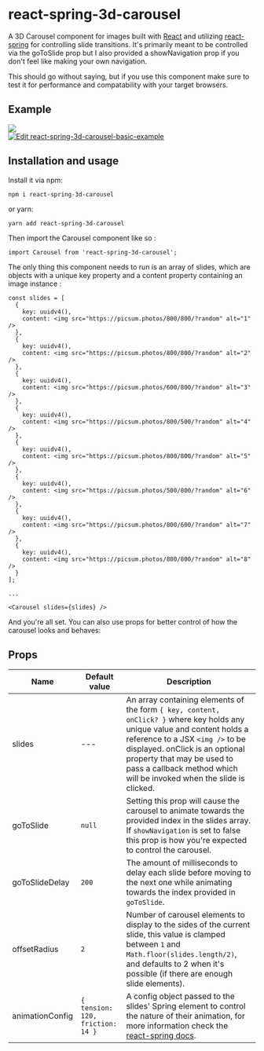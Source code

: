 # react-spring-3d-carousel

A 3D Carousel component for images built with [React](https://reactjs.org/) and utilizing [react-spring](https://github.com/react-spring/react-spring) for controlling slide transitions.
It's primarily meant to be controlled via the goToSlide prop but I also provided a showNavigation prop if you don't feel like making your own navigation.

This should go without saying, but if you use this component make sure to test it for performance and compatability with your target browsers.

## Example

![](react-spring-3d-carousel-example.gif)  
[![Edit react-spring-3d-carousel-basic-example](https://codesandbox.io/static/img/play-codesandbox.svg)](https://codesandbox.io/s/1v96j74484?view=preview)

## Installation and usage

Install it via npm:

```
npm i react-spring-3d-carousel
```

or yarn:

```
yarn add react-spring-3d-carousel
```

Then import the Carousel component like so :

```
import Carousel from 'react-spring-3d-carousel';
```

The only thing this component needs to run is an array of slides, which are objects with a unique key property and a content property containing an image instance :

```
const slides = [
  {
    key: uuidv4(),
    content: <img src="https://picsum.photos/800/800/?random" alt="1" />
  },
  {
    key: uuidv4(),
    content: <img src="https://picsum.photos/800/800/?random" alt="2" />
  },
  {
    key: uuidv4(),
    content: <img src="https://picsum.photos/600/800/?random" alt="3" />
  },
  {
    key: uuidv4(),
    content: <img src="https://picsum.photos/800/500/?random" alt="4" />
  },
  {
    key: uuidv4(),
    content: <img src="https://picsum.photos/800/800/?random" alt="5" />
  },
  {
    key: uuidv4(),
    content: <img src="https://picsum.photos/500/800/?random" alt="6" />
  },
  {
    key: uuidv4(),
    content: <img src="https://picsum.photos/800/600/?random" alt="7" />
  },
  {
    key: uuidv4(),
    content: <img src="https://picsum.photos/800/800/?random" alt="8" />
  }
];

...

<Carousel slides={slides} />
```

And you're all set. You can also use props for better control of how the carousel looks and behaves:

## Props

| Name            | Default value                    | Description                                                                                                                                                                                                                                                                                          |
| --------------- | -------------------------------- | ---------------------------------------------------------------------------------------------------------------------------------------------------------------------------------------------------------------------------------------------------------------------------------------------------- |
| slides          | ---                              | An array containing elements of the form `{ key, content, onClick? }` where key holds any unique value and content holds a reference to a JSX `<img />` to be displayed. onClick is an optional property that may be used to pass a callback method which will be invoked when the slide is clicked. |
| goToSlide       | `null`                           | Setting this prop will cause the carousel to animate towards the provided index in the slides array. If `showNavigation` is set to false this prop is how you're expected to control the carousel.                                                                                                   |
| goToSlideDelay  | `200`                            | The amount of milliseconds to delay each slide before moving to the next one while animating towards the index provided in `goToSlide`.               |
| offsetRadius    | `2`                              | Number of carousel elements to display to the sides of the current slide, this value is clamped between `1` and `Math.floor(slides.length/2)`, and defaults to 2 when it's possible (if there are enough slide elements).                                                                            |
| animationConfig | `{ tension: 120, friction: 14 }` | A config object passed to the slides' Spring element to control the nature of their animation, for more information check the [react-spring docs](http://react-spring.surge.sh/#/api#configs).                                                                                                       |
